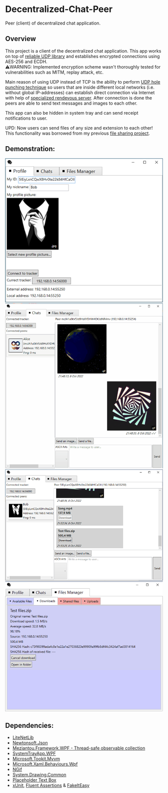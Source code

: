 # Decentralized-Chat-Peer
Peer (client) of decentralized chat application.
## Overview
This project is a client of the decentralized chat application. This app works on top of [reliable UDP library](https://github.com/RevenantX/LiteNetLib) and establishes encrypted connections using AES-256 and ECDH.\
⚠️WARNING: Implemented encryption scheme wasn't thoroughly tested for vulnerabilities such as MITM, replay attack, etc.

Main reason of using UDP instead of TCP is the ability to perform [UDP hole punching technique](https://bford.info/pub/net/p2pnat) so users that are inside different local networks (i.e. without global IP-addresses) can establish direct connection via Internet with help of [specialized rendevous server](https://github.com/Backgammonian/Decentralized-Chat-Tracker-Console). After connection is done the peers are able to send text messages and images to each other. 

This app can also be hidden in system tray and can send receipt notifications to user.

UPD: Now users can send files of any size and extension to each other! This functionality was borrowed from my previous [file sharing project](https://github.com/Backgammonian/File-Sharing).

## Demonstration:
![profile-demo](profile-demo.png)
![chat-demo](chat-demo.gif)
![file-receive-demo](file-receive-demo.png)
![ile-download-demo](file-download-demo.gif)
## Dependencies:
* [LiteNetLib](https://github.com/RevenantX/LiteNetLib)
* [Newtonsoft.Json](https://www.newtonsoft.com/json)
* [Meziantou.Framework.WPF - Thread-safe observable collection](https://github.com/meziantou/Meziantou.Framework)
* [SystemTrayApp.WPF](https://github.com/fujieda/SystemTrayApp.WPF/)
* [Microsoft.Tookit.Mvvm](https://github.com/CommunityToolkit/WindowsCommunityToolkit)
* [Microsoft.Xaml.Behaviours.Wpf](https://github.com/Microsoft/XamlBehaviorsWpf)
* [NGif](https://www.codeproject.com/Articles/11505/NGif-Animated-GIF-Encoder-for-NET)
* [System.Drawing.Common](https://www.nuget.org/packages/System.Drawing.Common/)
* [Placeholder Text Box](https://youtu.be/QUx2gh0PaEc)
* [xUnit](https://xunit.net/), [Fluent Assertions](https://fluentassertions.com/) & [FakeItEasy](https://fakeiteasy.github.io/)
